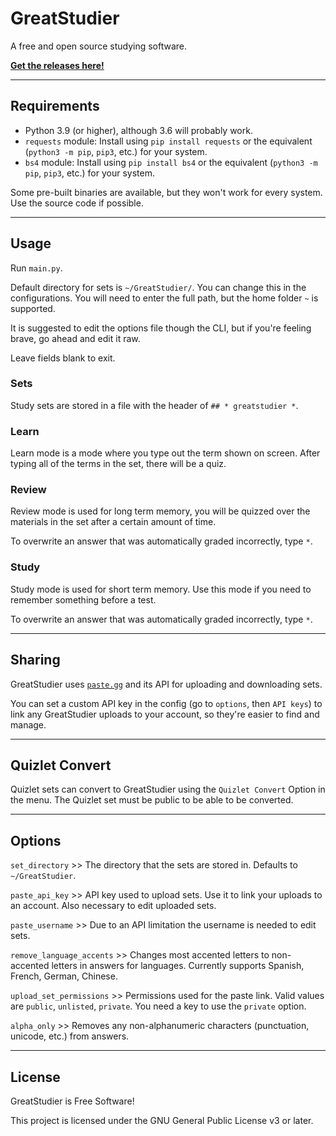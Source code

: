 # GreatStudier

A free and open source studying software. 

[**Get the releases here!**](https://github.com/greatericontop/GreatStudier/releases)

---

## Requirements

- Python 3.9 (or higher), although 3.6 will probably work.
- `requests` module: Install using `pip install requests` or the equivalent (`python3 -m pip`, `pip3`, etc.) for your system.
- `bs4` module: Install using `pip install bs4` or the equivalent (`python3 -m pip`, `pip3`, etc.) for your system.

Some pre-built binaries are available, but they won't work for every system. Use the source code if possible.

---

## Usage

Run `main.py`.

Default directory for sets is `~/GreatStudier/`. You can change this in the configurations. You will need to enter the full path, but the home folder `~` is supported.

It is suggested to edit the options file though the CLI, but if you're feeling brave, go ahead and edit it raw.

Leave fields blank to exit.

### Sets

Study sets are stored in a file with the header of `## * greatstudier *`. 

### Learn

Learn mode is a mode where you type out the term shown on screen. After typing all of the terms in the set, there will be a quiz.

### Review

Review mode is used for long term memory, you will be quizzed over the materials in the set after a certain amount of time.

To overwrite an answer that was automatically graded incorrectly, type `*`.

### Study

Study mode is used for short term memory. Use this mode if you need to remember something before a test.

To overwrite an answer that was automatically graded incorrectly, type `*`.

---

## Sharing

GreatStudier uses [`paste.gg`](https://paste.gg) and its API for uploading and downloading sets.

You can set a custom API key in the config (go to `options`, then `API keys`) to link any GreatStudier uploads to your account, so they're easier to find and manage.

---

## Quizlet Convert

Quizlet sets can convert to GreatStudier using the `Quizlet Convert` Option in the menu. The Quizlet set must be public to be able to be converted.  

---

## Options

`set_directory` >> The directory that the sets are stored in. Defaults to `~/GreatStudier`.

`paste_api_key` >> API key used to upload sets. Use it to link your uploads to an account. Also necessary to edit uploaded sets.

`paste_username` >> Due to an API limitation the username is needed to edit sets.

`remove_language_accents` >> Changes most accented letters to non-accented letters in answers for languages. Currently supports Spanish, French, German, Chinese.

`upload_set_permissions` >> Permissions used for the paste link. Valid values are `public`, `unlisted`, `private`. You need a key to use the `private` option.

`alpha_only` >> Removes any non-alphanumeric characters (punctuation, unicode, etc.) from answers.

---

## License

GreatStudier is Free Software!

This project is licensed under the GNU General Public License v3 or later.
